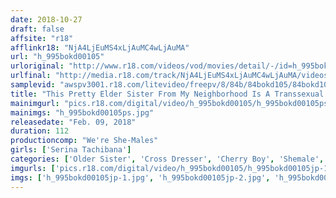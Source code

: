 ```yaml
---
date: 2018-10-27
draft: false
affsite: "r18"
afflinkr18: "NjA4LjEuMS4xLjAuMC4wLjAuMA"
url: "h_995bokd00105"
urloriginal: "http://www.r18.com/videos/vod/movies/detail/-/id=h_995bokd00105"
urlfinal: "http://media.r18.com/track/NjA4LjEuMS4xLjAuMC4wLjAuMA/videos/vod/movies/detail/-/id=h_995bokd00105"
samplevid: "awspv3001.r18.com/litevideo/freepv/8/84b/84bokd105/84bokd105_dmb_w.mp4"
title: "This Pretty Elder Sister From My Neighborhood Is A Transsexual With A Dick And A Clit! Serina Tachibana"
mainimgurl: "pics.r18.com/digital/video/h_995bokd00105/h_995bokd00105ps.jpg"
mainimgs: "h_995bokd00105ps.jpg"
releasedate: "Feb. 09, 2018"
duration: 112
productioncomp: "We're She-Males"
girls: ['Serina Tachibana']
categories: ['Older Sister', 'Cross Dresser', 'Cherry Boy', 'Shemale', 'Featured Actress', 'Shotacon', 'Creampie', 'Anal Sex', 'Hi-Def']
imgurls: ['pics.r18.com/digital/video/h_995bokd00105/h_995bokd00105jp-1.jpg', 'pics.r18.com/digital/video/h_995bokd00105/h_995bokd00105jp-2.jpg', 'pics.r18.com/digital/video/h_995bokd00105/h_995bokd00105jp-3.jpg', 'pics.r18.com/digital/video/h_995bokd00105/h_995bokd00105jp-4.jpg', 'pics.r18.com/digital/video/h_995bokd00105/h_995bokd00105jp-5.jpg', 'pics.r18.com/digital/video/h_995bokd00105/h_995bokd00105jp-6.jpg', 'pics.r18.com/digital/video/h_995bokd00105/h_995bokd00105jp-7.jpg', 'pics.r18.com/digital/video/h_995bokd00105/h_995bokd00105jp-8.jpg', 'pics.r18.com/digital/video/h_995bokd00105/h_995bokd00105jp-9.jpg', 'pics.r18.com/digital/video/h_995bokd00105/h_995bokd00105jp-10.jpg', 'pics.r18.com/digital/video/h_995bokd00105/h_995bokd00105jp-11.jpg', 'pics.r18.com/digital/video/h_995bokd00105/h_995bokd00105jp-12.jpg', 'pics.r18.com/digital/video/h_995bokd00105/h_995bokd00105jp-13.jpg', 'pics.r18.com/digital/video/h_995bokd00105/h_995bokd00105jp-14.jpg', 'pics.r18.com/digital/video/h_995bokd00105/h_995bokd00105jp-15.jpg', 'pics.r18.com/digital/video/h_995bokd00105/h_995bokd00105jp-16.jpg', 'pics.r18.com/digital/video/h_995bokd00105/h_995bokd00105jp-17.jpg', 'pics.r18.com/digital/video/h_995bokd00105/h_995bokd00105jp-18.jpg', 'pics.r18.com/digital/video/h_995bokd00105/h_995bokd00105jp-19.jpg', 'pics.r18.com/digital/video/h_995bokd00105/h_995bokd00105jp-20.jpg']
imgs: ['h_995bokd00105jp-1.jpg', 'h_995bokd00105jp-2.jpg', 'h_995bokd00105jp-3.jpg', 'h_995bokd00105jp-4.jpg', 'h_995bokd00105jp-5.jpg', 'h_995bokd00105jp-6.jpg', 'h_995bokd00105jp-7.jpg', 'h_995bokd00105jp-8.jpg', 'h_995bokd00105jp-9.jpg', 'h_995bokd00105jp-10.jpg', 'h_995bokd00105jp-11.jpg', 'h_995bokd00105jp-12.jpg', 'h_995bokd00105jp-13.jpg', 'h_995bokd00105jp-14.jpg', 'h_995bokd00105jp-15.jpg', 'h_995bokd00105jp-16.jpg', 'h_995bokd00105jp-17.jpg', 'h_995bokd00105jp-18.jpg', 'h_995bokd00105jp-19.jpg', 'h_995bokd00105jp-20.jpg']
---
```

